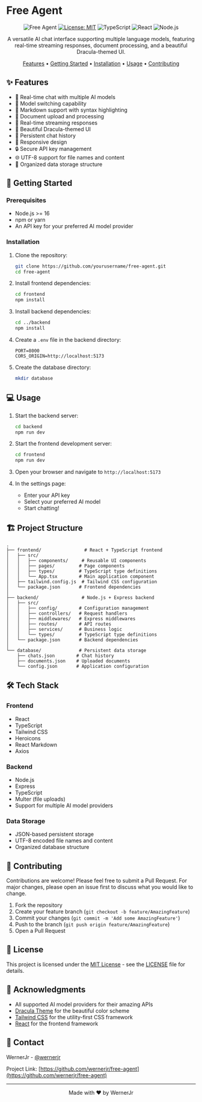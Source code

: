 # Free Agent

<div align="center">

![Free Agent](https://img.shields.io/badge/Free-Agent-7b55ff?style=for-the-badge)
[![License: MIT](https://img.shields.io/badge/License-MIT-yellow.svg?style=for-the-badge)](https://opensource.org/licenses/MIT)
![TypeScript](https://img.shields.io/badge/TypeScript-007ACC?style=for-the-badge&logo=typescript&logoColor=white)
![React](https://img.shields.io/badge/React-20232A?style=for-the-badge&logo=react&logoColor=61DAFB)
![Node.js](https://img.shields.io/badge/Node.js-43853D?style=for-the-badge&logo=node.js&logoColor=white)

A versatile AI chat interface supporting multiple language models, featuring real-time streaming responses, document processing, and a beautiful Dracula-themed UI.

[Features](#features) •
[Getting Started](#getting-started) •
[Installation](#installation) •
[Usage](#usage) •
[Contributing](#contributing)

</div>

## ✨ Features

- 🤖 Real-time chat with multiple AI models
- 🔄 Model switching capability
- 📝 Markdown support with syntax highlighting
- 📁 Document upload and processing
- 🔄 Real-time streaming responses
- 🎨 Beautiful Dracula-themed UI
- 💾 Persistent chat history
- 📱 Responsive design
- 🔒 Secure API key management
- 🌐 UTF-8 support for file names and content
- 📂 Organized data storage structure

## 🚀 Getting Started

### Prerequisites

- Node.js >= 16
- npm or yarn
- An API key for your preferred AI model provider

### Installation

1. Clone the repository:
   ```bash
   git clone https://github.com/yourusername/free-agent.git
   cd free-agent
   ```

2. Install frontend dependencies:
   ```bash
   cd frontend
   npm install
   ```

3. Install backend dependencies:
   ```bash
   cd ../backend
   npm install
   ```

4. Create a `.env` file in the backend directory:
   ```env
   PORT=8000
   CORS_ORIGIN=http://localhost:5173
   ```

5. Create the database directory:
   ```bash
   mkdir database
   ```

## 💻 Usage

1. Start the backend server:
   ```bash
   cd backend
   npm run dev
   ```

2. Start the frontend development server:
   ```bash
   cd frontend
   npm run dev
   ```

3. Open your browser and navigate to `http://localhost:5173`

4. In the settings page:
   - Enter your API key
   - Select your preferred AI model
   - Start chatting!

## 🏗️ Project Structure

```
.
├── frontend/                # React + TypeScript frontend
│   ├── src/
│   │   ├── components/     # Reusable UI components
│   │   ├── pages/         # Page components
│   │   ├── types/         # TypeScript type definitions
│   │   └── App.tsx        # Main application component
│   ├── tailwind.config.js  # Tailwind CSS configuration
│   └── package.json       # Frontend dependencies
│
├── backend/                # Node.js + Express backend
│   ├── src/
│   │   ├── config/        # Configuration management
│   │   ├── controllers/   # Request handlers
│   │   ├── middlewares/   # Express middlewares
│   │   ├── routes/        # API routes
│   │   ├── services/      # Business logic
│   │   └── types/         # TypeScript type definitions
│   └── package.json       # Backend dependencies
│
└── database/              # Persistent data storage
    ├── chats.json        # Chat history
    ├── documents.json    # Uploaded documents
    └── config.json       # Application configuration
```

## 🛠️ Tech Stack

### Frontend
- React
- TypeScript
- Tailwind CSS
- Heroicons
- React Markdown
- Axios

### Backend
- Node.js
- Express
- TypeScript
- Multer (file uploads)
- Support for multiple AI model providers

### Data Storage
- JSON-based persistent storage
- UTF-8 encoded file names and content
- Organized database structure

## 🤝 Contributing

Contributions are welcome! Please feel free to submit a Pull Request. For major changes, please open an issue first to discuss what you would like to change.

1. Fork the repository
2. Create your feature branch (`git checkout -b feature/AmazingFeature`)
3. Commit your changes (`git commit -m 'Add some AmazingFeature'`)
4. Push to the branch (`git push origin feature/AmazingFeature`)
5. Open a Pull Request

## 📝 License

This project is licensed under the [MIT License](./LICENSE) - see the [LICENSE](./LICENSE) file for details.

## 🙏 Acknowledgments

- All supported AI model providers for their amazing APIs
- [Dracula Theme](https://draculatheme.com) for the beautiful color scheme
- [Tailwind CSS](https://tailwindcss.com) for the utility-first CSS framework
- [React](https://reactjs.org) for the frontend framework

## 📧 Contact

WernerJr - [@wernerjr](https://twitter.com/wernerjr)

Project Link: [https://github.com/wernerjr/free-agent](https://github.com/wernerjr/free-agent)

---

<div align="center">
Made with ❤️ by WernerJr
</div> 